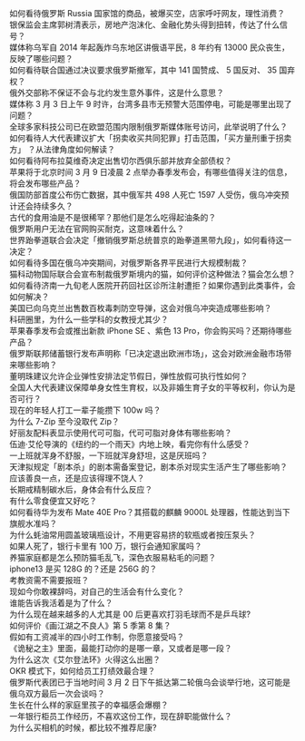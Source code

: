 如何看待俄罗斯 Russia 国家馆的商品，被爆买空，店家呼吁网友，理性消费？  
银保监会主席郭树清表示，房地产泡沫化、金融化势头得到扭转，传达了什么信号？  
媒体称乌军自 2014 年起轰炸乌东地区讲俄语平民，8 年约有 13000 民众丧生，反映了哪些问题？  
如何看待联合国通过决议要求俄罗斯撤军，其中 141 国赞成、 5 国反对、 35 国弃权？  
俄外交部称不保证不会与北约发生意外事件，这是什么意思？  
媒体称 3 月 3 日上午 9 时许，台湾多县市无预警大范围停电，可能是哪里出现了问题？  
全球多家科技公司已在欧盟范围内限制俄罗斯媒体账号访问，此举说明了什么？  
如何看待人大代表建议扩大「拐卖收买共同犯罪」打击范围，「买方量刑重于拐卖方」 ？从法律角度如何解读？  
如何看待阿布拉莫维奇决定出售切尔西俱乐部并放弃全部债权？  
苹果将于北京时间 3 月 9 日凌晨 2 点举办春季发布会，有哪些值得关注的信息，将会发布哪些产品？  
俄国防部首度公布伤亡数据，其中俄军共 498 人死亡 1597 人受伤，俄乌冲突预计还会持续多久？  
古代的食用油是不是很稀罕？那他们是怎么吃得起油条的？  
俄罗斯用户无法在官网购买耐克，这意味着什么？  
世界跆拳道联合会决定「撤销俄罗斯总统普京的跆拳道黑带九段」，如何看待这一决定？  
如何看待多国在俄乌冲突期间，对俄罗斯各界平民进行大规模制裁？  
猫科动物国际联合会宣布制裁俄罗斯境内的猫，如何评价这种做法？猫会怎么想？  
如何看待济南一九旬老人医院开药回社区诊所注射遭拒？如果你遇到此类事件，会如何解决？  
美国已向乌克兰出售数百枚毒刺防空导弹，这会对俄乌冲突造成哪些影响？  
科研圈里，为什么一些学科的女教授尤其少？  
苹果春季发布会或推出新款 iPhone SE 、紫色 13 Pro，你会购买吗？还期待哪些产品？  
俄罗斯联邦储蓄银行发布声明称「已决定退出欧洲市场」，这会对欧洲金融市场带来哪些影响？  
董明珠建议允许企业弹性安排法定节假日，弹性放假可执行性如何？  
全国人大代表建议保障单身女性生育权，以及非婚生育子女的平等权利，你认为是否可行？  
现在的年轻人打工一辈子能攒下 100w 吗？  
为什么 7-Zip 至今没取代 Zip？  
好丽友配料表显示使用代可可脂，代可可脂对身体有哪些影响？  
伍迪·艾伦导演的《纽约的一个雨天》内地上映，看完你有什么感受？  
一上班就浑身不舒服，一下班就浑身舒坦，这是厌班吗？  
天津拟规定「剧本杀」的剧本需备案登记，剧本杀对现实生活产生了哪些影响？  
应该善良一点，还是应该得理不饶人？  
长期戒精制碳水后，身体会有什么反应？  
有什么零食便宜又好吃？  
如何看待华为发布 Mate 40E Pro？其搭载的麒麟 9000L 处理器，性能达到当下旗舰水准吗？  
为什么蚝油常用圆盖玻璃瓶设计，不用更容易挤的软瓶或者按压泵头？  
如果人死了，银行卡里有 100 万，银行会通知家属吗？  
养猫家庭都是怎么预防猫毛乱飞，深色衣服易粘毛的问题？  
iphone13 是买 128G 的？还是 256G 的？  
考教资需不需要报班？  
现如今你敢裸辞吗，对自己的生活会有什么变化？  
谁能告诉我活着是为了什么？  
为什么现在越来越多的人尤其是 00 后更喜欢打羽毛球而不是乒乓球?  
如何评价《画江湖之不良人》第 5 季第 8 集？  
假如有工资减半的四小时工作制，你愿意接受吗？  
《诡秘之主》里面，最能打动你的是哪一章，又或者是哪一段？  
为什么这次《艾尔登法环》火得这么出圈？  
OKR 模式下，如何给员工打绩效最合理？  
俄罗斯代表团已于当地时间 3 月 2 日下午抵达第二轮俄乌会谈举行地，这可能是俄乌双方最后一次会谈吗？  
生长在什么样的家庭里孩子的幸福感会爆棚？  
一年银行柜员工作经历，不喜欢这份工作，现在辞职能做什么？  
为什么买相机的时候，都比较不推荐尼康?  
